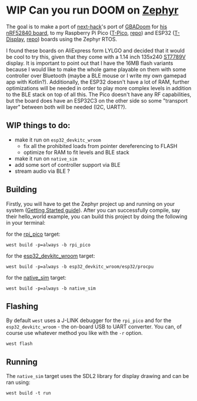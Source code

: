 # WIP Can you run DOOM on [Zephyr](https://zephyrproject.org/)

The goal is to make a port of [next-hack](https://github.com/next-hack/nRF52840Doom)'s port 
of [GBADoom](https://github.com/doomhack/GBADoom) for 
[his nRF52840 board](https://next-hack.com/index.php/2021/11/13/porting-doom-to-an-nrf52840-based-usb-bluetooth-le-dongle/), 
to my Raspberry Pi Pico ([T-Pico](https://lilygo.cc/en-bg/products/t-pico?variant=42295946641589), [repo](https://github.com/Xinyuan-LilyGO/T-PicoC3)) 
and ESP32 ([T-Display](https://lilygo.cc/en-bg/products/lilygo%C2%AE-ttgo-t-display-1-14-inch-lcd-esp32-control-board), [repo](https://github.com/Xinyuan-LilyGO/TTGO-T-Display)) 
boards using the Zephyr RTOS. 

I found these boards on AliExpress form LYLGO and decided that it would be cool to try this, 
given that they come with a 1.14 inch 135x240 
[ST7789V](https://newhavendisplay.com/content/datasheets/ST7789V.pdf) display. It is important to 
point out that I have the 16MB flash variants because I would like to make the whole game playable on 
them with some controller over Bluetooth (maybe a BLE mouse or I write my own gamepad app with Kotlin?). 
Additionally, the ESP32 doesn't have a lot of RAM, further optimizations will be needed in order to 
play more complex levels in addition to the BLE stack on top of all this. The Pico doesn't have any RF
capabilities, but the board does have an ESP32C3 on the other side so some "transport layer" between both
will be needed (I2C, UART?).

## WIP things to do:
- make it run on `esp32_devkitc_wroom`
	- fix all the prohibited loads from pointer dereferencing to FLASH
	- optimize for RAM to fit levels and BLE stack
- make it run on `native_sim`
- add some sort of controller support via BLE
- stream audio via BLE ?

## Building

Firstly, you will have to get the Zephyr project up and running on your system 
([Getting Started guide](https://docs.zephyrproject.org/latest/develop/getting_started/index.html)).
After you can successfully compile, say their hello_world example, you can build this project by doing the following in your terminal:


for the [rpi_pico](https://docs.zephyrproject.org/latest/boards/raspberrypi/rpi_pico/doc/index.html) target:
```
west build -p=always -b rpi_pico
```

for the [esp32_devkitc_wroom](https://docs.zephyrproject.org/latest/boards/espressif/esp32_devkitc_wroom/doc/index.html) target:
```
west build -p=always -b esp32_devkitc_wroom/esp32/procpu
```

for the [native_sim](https://docs.zephyrproject.org/latest/boards/native/native_sim/doc/index.html) target:
```
west build -p=always -b native_sim
```

## Flashing

By default `west` uses a J-LINK debugger for the `rpi_pico` and for the `esp32_devkitc_wroom` - the on-board USB to UART converter. You can, of course use whatever method you like with the `-r` option.
```
west flash
```

## Running

The `native_sim` target uses the SDL2 library for display drawing and can be ran using:
```
west build -t run
```